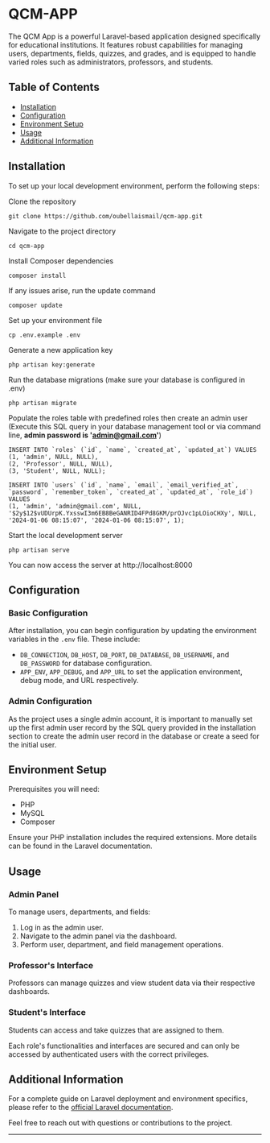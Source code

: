 # QCM-APP

The QCM App is a powerful Laravel-based application designed specifically for educational institutions. It features robust capabilities for managing users, departments, fields, quizzes, and grades, and is equipped to handle varied roles such as administrators, professors, and students.

## Table of Contents

- [Installation](#installation)
- [Configuration](#configuration)
- [Environment Setup](#environment-setup)
- [Usage](#usage)
- [Additional Information](#additional-information)

## Installation

To set up your local development environment, perform the following steps:

Clone the repository

```
git clone https://github.com/oubellaismail/qcm-app.git
```

Navigate to the project directory

```
cd qcm-app
```

Install Composer dependencies

```
composer install
```

If any issues arise, run the update command 

```
composer update
```

Set up your environment file

```
cp .env.example .env
```

 Generate a new application key

```
php artisan key:generate
```

Run the database migrations (make sure your database is configured in .env)

```
php artisan migrate
```

Populate the roles table with predefined roles then create an admin user
(Execute this SQL query in your database management tool or via command line, **admin password is 'admin@gmail.com'**)

```
INSERT INTO `roles` (`id`, `name`, `created_at`, `updated_at`) VALUES
(1, 'admin', NULL, NULL),
(2, 'Professor', NULL, NULL),
(3, 'Student', NULL, NULL);

INSERT INTO `users` (`id`, `name`, `email`, `email_verified_at`, `password`, `remember_token`, `created_at`, `updated_at`, `role_id`) VALUES
(1, 'admin', 'admin@gmail.com', NULL, '$2y$12$vUDUrpK.YxsswI3m6EB8BeGANRID4FPd8GKM/prOJvc1pLOioCHXy', NULL, '2024-01-06 08:15:07', '2024-01-06 08:15:07', 1);
```

Start the local development server

```
php artisan serve
```

 You can now access the server at http://localhost:8000

## Configuration

### Basic Configuration

After installation, you can begin configuration by updating the environment variables in the `.env` file. These include:

- `DB_CONNECTION`, `DB_HOST`, `DB_PORT`, `DB_DATABASE`, `DB_USERNAME`, and `DB_PASSWORD` for database configuration.
- `APP_ENV`, `APP_DEBUG`, and `APP_URL` to set the application environment, debug mode, and URL respectively.

### Admin Configuration

As the project uses a single admin account, it is important to manually set up the first admin user record by the SQL query provided in the installation section to create the admin user record in the database or create a seed for the initial user.

## Environment Setup

Prerequisites you will need:

- PHP 
- MySQL 
- Composer

Ensure your PHP installation includes the required extensions. More details can be found in the Laravel documentation.

## Usage

### Admin Panel

To manage users, departments, and fields:

1. Log in as the admin user.
2. Navigate to the admin panel via the dashboard.
3. Perform user, department, and field management operations.

### Professor's Interface

Professors can manage quizzes and view student data via their respective dashboards.

### Student's Interface

Students can access and take quizzes that are assigned to them.

Each role's functionalities and interfaces are secured and can only be accessed by authenticated users with the correct privileges.

## Additional Information

For a complete guide on Laravel deployment and environment specifics, please refer to the [official Laravel documentation](https://laravel.com/docs).

Feel free to reach out with questions or contributions to the project.

---